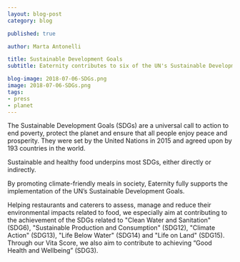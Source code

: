 ```yaml
---
layout: blog-post
category: blog

published: true

author: Marta Antonelli

title: Sustainable Development Goals
subtitle: Eaternity contributes to six of the UN's Sustainable Development Goals

blog-image: 2018-07-06-SDGs.png
image: 2018-07-06-SDGs.png
tags:
- press
- planet
---
```


The Sustainable Development Goals (SDGs) are a universal call to action to end poverty, protect the planet and ensure that all people enjoy peace and prosperity. They were set by the United Nations in 2015 and agreed upon by 193 countries in the world.

Sustainable and healthy food underpins most SDGs, either directly or indirectly.

By promoting climate-friendly meals in society, Eaternity fully supports the implementation of the UN’s Sustainable Development Goals.

Helping restaurants and caterers to assess, manage and reduce their environmental impacts related to food, we especially aim at contributing to the achievement of the SDGs related to "Clean Water and Sanitation" (SDG6), "Sustainable Production and Consumption" (SDG12), "Climate Action" (SDG13), "Life Below Water" (SDG14) and "Life on Land" (SDG15). Through our Vita Score, we also aim to contribute to achieving “Good Health and Wellbeing” (SDG3).
